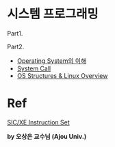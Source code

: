 # 시스템 프로그래밍
Part1.


Part2.
- [Operating System의 이해](./OperatingSystems.md)
- [System Call](./SystemCalls.md)
- [OS Structures & Linux Overview](os-structures.md)

# Ref
[SIC/XE Instruction Set](https://www.unf.edu/~cwinton/html/cop3601/supplements/test.html)

**by 오상은 교수님 (Ajou Univ.)**